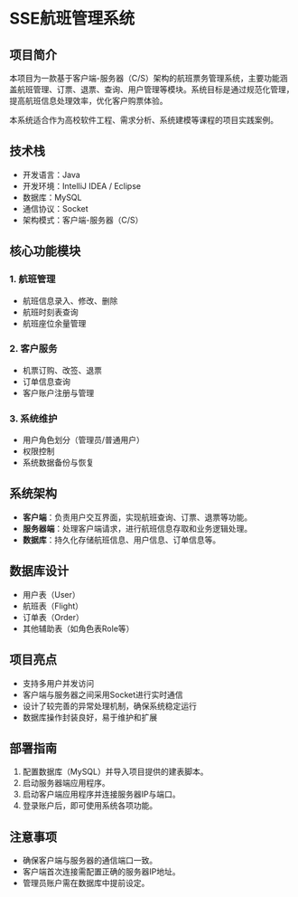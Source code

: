 # SSE航班管理系统

## 项目简介
本项目为一款基于客户端-服务器（C/S）架构的航班票务管理系统，主要功能涵盖航班管理、订票、退票、查询、用户管理等模块。系统目标是通过规范化管理，提高航班信息处理效率，优化客户购票体验。

本系统适合作为高校软件工程、需求分析、系统建模等课程的项目实践案例。

## 技术栈
- 开发语言：Java
- 开发环境：IntelliJ IDEA / Eclipse
- 数据库：MySQL
- 通信协议：Socket
- 架构模式：客户端-服务器（C/S）

## 核心功能模块
### 1. 航班管理
- 航班信息录入、修改、删除
- 航班时刻表查询
- 航班座位余量管理

### 2. 客户服务
- 机票订购、改签、退票
- 订单信息查询
- 客户账户注册与管理

### 3. 系统维护
- 用户角色划分（管理员/普通用户）
- 权限控制
- 系统数据备份与恢复

## 系统架构
- **客户端**：负责用户交互界面，实现航班查询、订票、退票等功能。
- **服务器端**：处理客户端请求，进行航班信息存取和业务逻辑处理。
- **数据库**：持久化存储航班信息、用户信息、订单信息等。

## 数据库设计
- 用户表（User）
- 航班表（Flight）
- 订单表（Order）
- 其他辅助表（如角色表Role等）

## 项目亮点
- 支持多用户并发访问
- 客户端与服务器之间采用Socket进行实时通信
- 设计了较完善的异常处理机制，确保系统稳定运行
- 数据库操作封装良好，易于维护和扩展

## 部署指南
1. 配置数据库（MySQL）并导入项目提供的建表脚本。
2. 启动服务器端应用程序。
3. 启动客户端应用程序并连接服务器IP与端口。
4. 登录账户后，即可使用系统各项功能。

## 注意事项
- 确保客户端与服务器的通信端口一致。
- 客户端首次连接需配置正确的服务器IP地址。
- 管理员账户需在数据库中提前设定。
